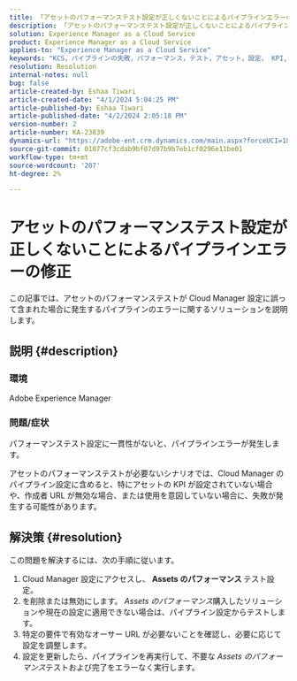 ```yaml
---
title: 「アセットのパフォーマンステスト設定が正しくないことによるパイプラインエラーの修正」
description: 「アセットのパフォーマンステスト設定が正しくないことによるパイプラインのエラーを修正しました。」
solution: Experience Manager as a Cloud Service
product: Experience Manager as a Cloud Service
applies-to: "Experience Manager as a Cloud Service"
keywords: "KCS，パイプラインの失敗，パフォーマンス，テスト，アセット，設定， KPI, URL，アセットのパフォーマンステスト"
resolution: Resolution
internal-notes: null
bug: false
article-created-by: Eshaa Tiwari
article-created-date: "4/1/2024 5:04:25 PM"
article-published-by: Eshaa Tiwari
article-published-date: "4/2/2024 2:05:18 PM"
version-number: 2
article-number: KA-23839
dynamics-url: "https://adobe-ent.crm.dynamics.com/main.aspx?forceUCI=1&pagetype=entityrecord&etn=knowledgearticle&id=573e8ae0-49f0-ee11-904c-6045bd006b3d"
source-git-commit: 01077cf3cdab9bf07d97b9b7eb1cf0296e11be01
workflow-type: tm+mt
source-wordcount: '207'
ht-degree: 2%

---
```


# アセットのパフォーマンステスト設定が正しくないことによるパイプラインエラーの修正


この記事では、アセットのパフォーマンステストが Cloud Manager 設定に誤って含まれた場合に発生するパイプラインのエラーに関するソリューションを説明します。

## 説明 {#description}


### 環境

Adobe Experience Manager

### 問題/症状

パフォーマンステスト設定に一貫性がないと、パイプラインエラーが発生します。

アセットのパフォーマンステストが必要ないシナリオでは、Cloud Manager のパイプライン設定に含めると、特にアセットの KPI が設定されていない場合や、作成者 URL が無効な場合、または使用を意図していない場合に、失敗が発生する可能性があります。


## 解決策 {#resolution}


この問題を解決するには、次の手順に従います。

1. Cloud Manager 設定にアクセスし、 <b>Assets のパフォーマンス </b>テスト設定。
2. を削除または無効にします。 *Assets のパフォーマンス*&#x200B;購入したソリューションや現在の設定に適用できない場合は、パイプライン設定からテストします。
3. 特定の要件で有効なオーサー URL が必要ないことを確認し、必要に応じて設定を調整します。
4. 設定を更新したら、パイプラインを再実行して、不要な *Assets のパフォーマンス*&#x200B;テストおよび完了をエラーなく実行します。

